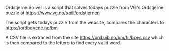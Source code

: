 Ordstjerne Solver is a script that solves todays puzzle from VG's Ordstjerne puzzle at https://www.vg.no/spill/ordstjernen

The script gets todays puzzle from the website, compares the characters to https://ordbokene.no/bm

A CSV file is extraced from the site https://ord.uib.no/bm/fil/boys.csv which is then compared to the letters to find every valid word.
